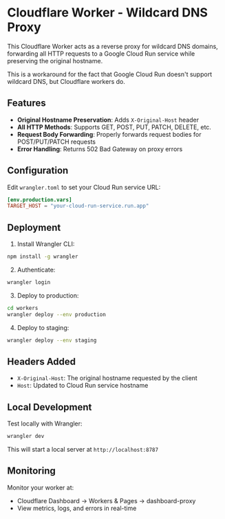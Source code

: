 # Cloudflare Worker - Wildcard DNS Proxy

This Cloudflare Worker acts as a reverse proxy for wildcard DNS domains, forwarding all HTTP requests to a Google Cloud Run service while preserving the original hostname.

This is a workaround for the fact that Google Cloud Run doesn't support wildcard DNS, but Cloudflare workers do.

## Features

- **Original Hostname Preservation**: Adds `X-Original-Host` header
- **All HTTP Methods**: Supports GET, POST, PUT, PATCH, DELETE, etc.
- **Request Body Forwarding**: Properly forwards request bodies for POST/PUT/PATCH requests
- **Error Handling**: Returns 502 Bad Gateway on proxy errors

## Configuration

Edit `wrangler.toml` to set your Cloud Run service URL:

```toml
[env.production.vars]
TARGET_HOST = "your-cloud-run-service.run.app"
```

## Deployment

1. Install Wrangler CLI:
```bash
npm install -g wrangler
```

2. Authenticate:
```bash
wrangler login
```

3. Deploy to production:
```bash
cd workers
wrangler deploy --env production
```

4. Deploy to staging:
```bash
wrangler deploy --env staging
```

## Headers Added

- `X-Original-Host`: The original hostname requested by the client
- `Host`: Updated to Cloud Run service hostname

## Local Development

Test locally with Wrangler:
```bash
wrangler dev
```

This will start a local server at `http://localhost:8787`

## Monitoring

Monitor your worker at:
- Cloudflare Dashboard → Workers & Pages → dashboard-proxy
- View metrics, logs, and errors in real-time
